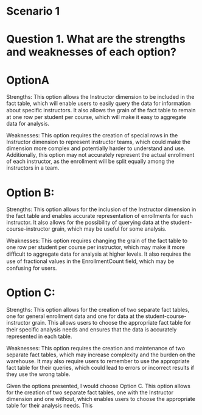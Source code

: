 # Scenario 1

# Question 1. What are the strengths and weaknesses of each option?

# OptionA
Strengths: This option allows the Instructor dimension to be included in the fact table, which will enable users to easily query the data for information about speciﬁc instructors. It also allows the grain of the fact table to remain at one row per student per course, which will make it easy to aggregate data for analysis.

Weaknesses: This option requires the creation of special rows in the Instructor dimension to represent instructor teams, which could make the dimension more complex and potentially harder to understand and use. Additionally, this option may not accurately represent the actual enrollment of each instructor, as the enrollment will be split equally among the instructors in a team.

# Option B:

Strengths: This option allows for the inclusion of the Instructor dimension in the fact table and enables accurate representation of enrollments for each instructor. It also
allows for the possibility of querying data at the student-course-instructor grain, which may be useful for some analysis.

Weaknesses: This option requires changing the grain of the fact table to one row per student per course per instructor, which may make it more diﬃcult to aggregate data for analysis at higher levels. It also requires the use of fractional values in the
EnrollmentCount ﬁeld, which may be confusing for users.

# Option C:
Strengths: This option allows for the creation of two separate fact tables, one for
general enrollment data and one for data at the student-course-instructor grain. This allows users to choose the appropriate fact table for their speciﬁc analysis needs and ensures that the data is accurately represented in each table.

Weaknesses: This option requires the creation and maintenance of two separate fact tables, which may increase complexity and the burden on the warehouse. It may also require users to remember to use the appropriate fact table for their queries, which could lead to errors or incorrect results if they use the wrong table.

Given the options presented, I would choose Option C. This option allows for the
creation of two separate fact tables, one with the Instructor dimension and one without, which enables users to choose the appropriate table for their analysis needs. This
